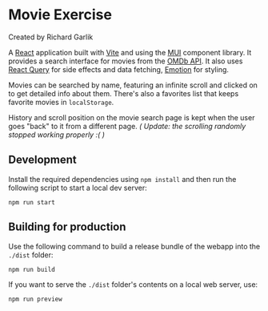 # Movie Exercise
Created by Richard Garlik

A [React](https://reactjs.org/) application built with [Vite](https://vitejs.dev/) and
using the [MUI](https://mui.com/) component library. It provides a search interface
for movies from the [OMDb API](https://www.omdbapi.com/). It also uses [React Query](https://react-query-v3.tanstack.com/) for side effects and data fetching,
[Emotion](https://emotion.sh/) for styling.

Movies can be searched by name, featuring an infinite scroll and clicked on to get detailed info about them.
There's also a favorites list that keeps favorite movies in `localStorage`.

History and scroll position on the movie search page is kept when the user goes "back" to it from a different page.
*( Update: the scrolling randomly stopped working properly :( )*
## Development
Install the required dependencies using `npm install` and then run the following script to
start a local dev server:

```shell
npm run start
```

## Building for production
Use the following command to build a release bundle of the webapp into the `./dist` folder:

```shell
npm run build
```

If you want to serve the `./dist` folder's contents on a local web server, use:

```shell
npm run preview
```